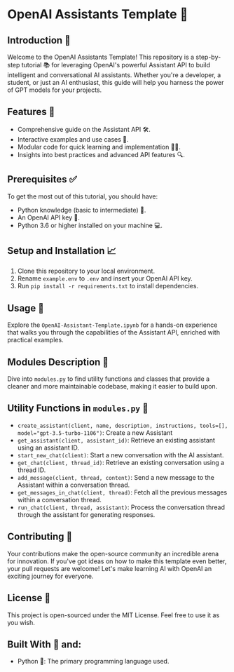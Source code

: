 # OpenAI Assistants Template 🤖

## Introduction 🌟
Welcome to the OpenAI Assistants Template! This repository is a step-by-step tutorial 📚 for leveraging OpenAI's powerful Assistant API to build intelligent and conversational AI assistants. Whether you're a developer, a student, or just an AI enthusiast, this guide will help you harness the power of GPT models for your projects.

## Features 🚀
- Comprehensive guide on the Assistant API 🛠️.
- Interactive examples and use cases 📝.
- Modular code for quick learning and implementation 👩‍💻.
- Insights into best practices and advanced API features 🔍.

## Prerequisites ✅
To get the most out of this tutorial, you should have:
- Python knowledge (basic to intermediate) 🐍.
- An OpenAI API key 🔑.
- Python 3.6 or higher installed on your machine 💻.

## Setup and Installation 📈
1. Clone this repository to your local environment.
2. Rename `example.env` to `.env` and insert your OpenAI API key.
3. Run `pip install -r requirements.txt` to install dependencies.

## Usage 📖
Explore the `OpenAI-Assistant-Template.ipynb` for a hands-on experience that walks you through the capabilities of the Assistant API, enriched with practical examples.

## Modules Description 🧩
Dive into `modules.py` to find utility functions and classes that provide a cleaner and more maintainable codebase, making it easier to build upon.

## Utility Functions in `modules.py` 🧰
- `create_assistant(client, name, description, instructions, tools=[], model="gpt-3.5-turbo-1106")`: Create a new Assistant
- `get_assistant(client, assistant_id)`: Retrieve an existing assistant using an assistant ID.
- `start_new_chat(client)`: Start a new conversation with the AI assistant.
- `get_chat(client, thread_id)`: Retrieve an existing conversation using a thread ID.
- `add_message(client, thread, content)`: Send a new message to the Assistant within a conversation thread.
- `get_messages_in_chat(client, thread)`: Fetch all the previous messages within a conversation thread.
- `run_chat(client, thread, assistant)`: Process the conversation thread through the assistant for generating responses.

## Contributing 🤝
Your contributions make the open-source community an incredible arena for innovation. If you've got ideas on how to make this template even better, your pull requests are welcome! Let's make learning AI with OpenAI an exciting journey for everyone.

## License 📜
This project is open-sourced under the MIT License. Feel free to use it as you wish.

## Built With 💖 and:
- Python 🐍: The primary programming language used.